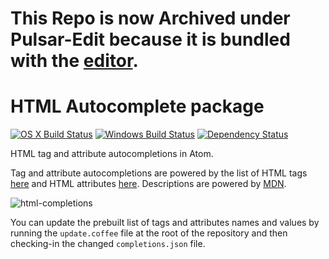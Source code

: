 # This Repo is now Archived under Pulsar-Edit because it is bundled with the [editor](https://github.com/pulsar-edit/pulsar/tree/master/packages#core-packages).

# HTML Autocomplete package
[![OS X Build Status](https://travis-ci.org/atom/autocomplete-html.svg?branch=master)](https://travis-ci.org/atom/autocomplete-html) [![Windows Build Status](https://ci.appveyor.com/api/projects/status/bsaqbg1fljpd9q1b/branch/master?svg=true)](https://ci.appveyor.com/project/Atom/autocomplete-html/branch/master) [![Dependency Status](https://david-dm.org/atom/autocomplete-html.svg)](https://david-dm.org/atom/autocomplete-html)

HTML tag and attribute autocompletions in Atom.

Tag and attribute autocompletions are powered by the list of HTML tags [here](https://github.com/adobe/brackets/blob/master/src/extensions/default/HTMLCodeHints/HtmlTags.json) and HTML attributes [here](https://github.com/adobe/brackets/blob/master/src/extensions/default/HTMLCodeHints/HtmlAttributes.json).
Descriptions are powered by [MDN](https://developer.mozilla.org).

![html-completions](https://cloud.githubusercontent.com/assets/2766036/25668197/ffd24928-2ff3-11e7-85fc-b327ac2287e6.gif)

You can update the prebuilt list of tags and attributes names and values by running the `update.coffee` file at the root of the repository and then checking-in the changed `completions.json` file.
